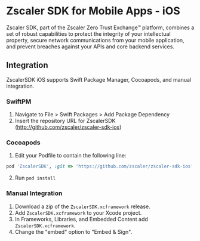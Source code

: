 
# Zscaler SDK for Mobile Apps - iOS

Zscaler SDK, part of the Zscaler Zero Trust Exchange™ platform, combines a set of robust capabilities to protect the integrity of your intellectual property, secure network communications from your mobile application, and prevent breaches against your APIs and core backend services.


## Integration

ZscalerSDK iOS supports Swift Package Manager, Cocoapods, and manual integration.

### SwiftPM
1. Navigate to File > Swift Packages > Add Package Dependency
2. Insert the repository URL for ZscalerSDK (http://github.com/zscaler/zscaler-sdk-ios)

### Cocoapods
1. Edit your Podfile to contain the following line:
```ruby
pod 'ZscalerSDK', :git => 'https://github.com/zscaler/zscaler-sdk-ios'
```
2. Run `pod install`

### Manual Integration
1. Download a zip of the `ZscalerSDK.xcframework` release.
2. Add `ZscalerSDK.xcframework` to your Xcode project.
3. In Frameworks, Libraries, and Embedded Content add `ZscalerSDK.xcframework`. 
4. Change the "embed" option to "Embed & Sign".
